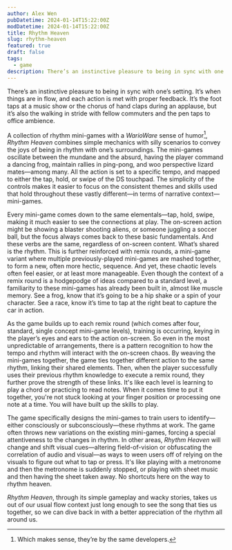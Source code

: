 ```yaml
---
author: Alex Wen
pubDatetime: 2024-01-14T15:22:00Z
modDatetime: 2024-01-14T15:22:00Z
title: Rhythm Heaven
slug: rhythm-heaven
featured: true
draft: false
tags:
  - game
description: There’s an instinctive pleasure to being in sync with one’s setting. It’s when things are in flow, and each action is met with proper feedback. It’s the foot taps at a music show or the chorus of hand claps during an applause, but it’s also the walking in stride with fellow commuters and the pen taps to office ambience.
---
```


There’s an instinctive pleasure to being in sync with one’s setting. It’s when things are in flow, and each action is met with proper feedback. It’s the foot taps at a music show or the chorus of hand claps during an applause, but it’s also the walking in stride with fellow commuters and the pen taps to office ambience.

A collection of rhythm mini-games with a _WarioWare_ sense of humor[^1], _Rhythm Heaven_ combines simple mechanics with silly scenarios to convey the joys of being in rhythm with one’s surroundings. The mini-games oscillate between the mundane and the absurd, having the player command a dancing frog, maintain rallies in ping-pong, and woo perspective lizard mates—among many. All the action is set to a specific tempo, and mapped to either the tap, hold, or swipe of the DS touchpad. The simplicity of the controls makes it easier to focus on the consistent themes and skills used that hold throughout these vastly different—in terms of narrative context—mini-games.

Every mini-game comes down to the same elementals—tap, hold, swipe, making it much easier to see the connections at play. The on-screen action might be showing a blaster shooting aliens, or someone juggling a soccer ball, but the focus always comes back to these basic fundamentals. And these verbs are the same, regardless of on-screen content. What’s shared is the rhythm. This is further reinforced with remix rounds, a mini-game variant where multiple previously-played mini-games are mashed together, to form a new, often more hectic, sequence. And yet, these chaotic levels often feel easier, or at least more manageable. Even though the context of a remix round is a hodgepodge of ideas compared to a standard level, a familiarity to these mini-games has already been built in, almost like muscle memory. See a frog, know that it’s going to be a hip shake or a spin of your character. See a race, know it’s time to tap at the right beat to capture the car in action.

As the game builds up to each remix round (which comes after four, standard, single concept mini-game levels), training is occurring, keying in the player’s eyes and ears to the action on-screen. So even in the most unpredictable of arrangements, there is a pattern recognition to how the tempo and rhythm will interact with the on-screen chaos. By weaving the mini-games together, the game ties together different action to the same rhythm, linking their shared elements. Then, when the player successfully uses their previous rhythm knowledge to execute a remix round, they further prove the strength of these links. It's like each level is learning to play a chord or practicing to read notes. When it comes time to put it together, you're not stuck looking at your finger position or processing one note at a time. You will have built up the skills to play.

The game specifically designs the mini-games to train users to identify—either consciously or subconsciously—these rhythms at work. The game often throws new variations on the existing mini-games, forcing a special attentiveness to the changes in rhythm. In other areas, _Rhythm Heaven_ will change and shift visual cues—altering field-of-vision or obfuscating the correlation of audio and visual—as ways to ween users off of relying on the visuals to figure out what to tap or press. It's like playing with a metronome and then the metronome is suddenly stopped, or playing with sheet music and then having the sheet taken away. No shortcuts here on the way to rhythm heaven.

_Rhythm Heaven_, through its simple gameplay and wacky stories, takes us out of our usual flow context just long enough to see the song that ties us together, so we can dive back in with a better appreciation of the rhythm all around us.

[^1]: Which makes sense, they’re by the same developers.
